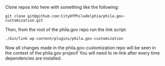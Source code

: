 Clone repos into here with something like the following:

```
git clone git@github.com:CityOfPhiladelphia/phila.gov-customization.git
```

Then, from the root of the phila.gov repo run the link script:

```
./bin/link wp-content/plugins/phila.gov-customization
```

Now all changes made in the phila.gov-customization repo will be seen
in the context of the phila.gov project! You will need to re-link
after every time dependencies are installed.
